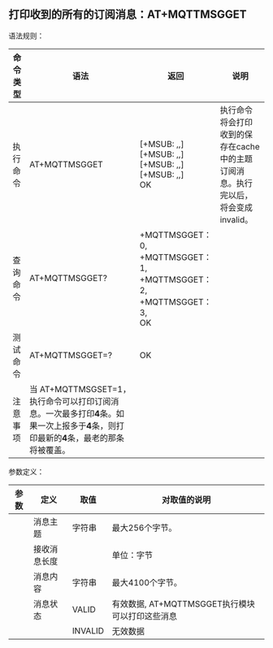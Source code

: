 ## 打印收到的所有的订阅消息：AT+MQTTMSGGET

语法规则：

| 命令类型 | 语法                                                         | 返回                                                         | 说明                                                         |
| -------- | ------------------------------------------------------------ | ------------------------------------------------------------ | ------------------------------------------------------------ |
| 执行命令 | AT+MQTTMSGGET                                                | [+MSUB: <topic>,<len>,<message>]<br>[+MSUB: <topic>,<len>,<message>]<br>[+MSUB: <topic>,<len>,<message>]<br>[+MSUB: <topic>,<len>,<message>]<br> OK | 执行命令将会打印收到的保存在cache中的主题订阅消息。执行完以后，<status>将会变成invalid。 |
| 查询命令 | AT+MQTTMSGGET?                                               | +MQTTMSGGET：0,<status><br>+MQTTMSGGET：1,<status><br>+MQTTMSGGET：2,<status><br>+MQTTMSGGET：3,<status><br> OK |                                                              |
| 测试命令 | AT+MQTTMSGGET=?                                              | OK                                                           |                                                              |
| 注意事项 | 当 AT+MQTTMSGSET=1，执行命令可以打印订阅消息。一次最多打印**4**条。如果一次上报多于**4**条，则打印最新的**4**条，最老的那条将被覆盖。 |                                                              |                                                              |

 

参数定义：

| 参数      | 定义         | 取值    | 对取值的说明                                    |
| --------- | ------------ | ------- | ----------------------------------------------- |
| <topic>   | 消息主题     | 字符串  | 最大256个字节。                                 |
| <len>     | 接收消息长度 |         | 单位：字节                                      |
| <message> | 消息内容     | 字符串  | 最大4100个字节。                                |
| <status>  | 消息状态     | VALID   | 有效数据, AT+MQTTMSGGET执行模块可以打印这些消息 |
|           |              | INVALID | 无效数据                                        |
